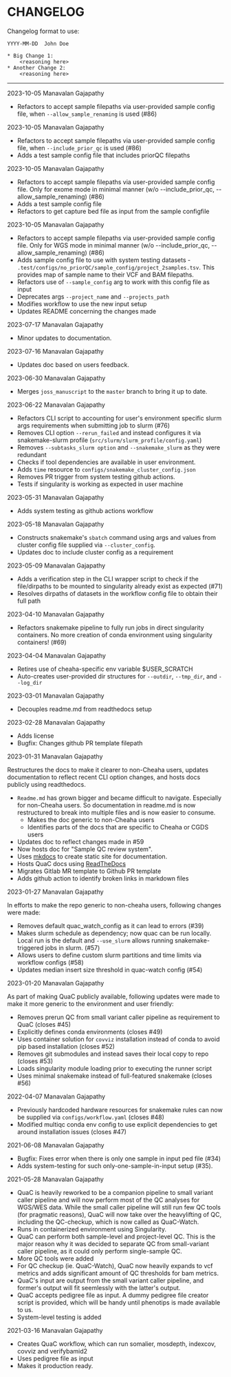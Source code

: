 # CHANGELOG

Changelog format to use:

```
YYYY-MM-DD  John Doe

* Big Change 1:
    <reasoning here>
* Another Change 2:
    <reasoning here>
```
---

2023-10-05  Manavalan Gajapathy

* Refactors to accept sample filepaths via user-provided sample config file, when `--allow_sample_renaming` is used (#86)

2023-10-05  Manavalan Gajapathy

* Refactors to accept sample filepaths via user-provided sample config file, when `--include_prior_qc` is used (#86)
* Adds a test sample config file that includes priorQC filepaths

2023-10-05  Manavalan Gajapathy

* Refactors to accept sample filepaths via user-provided sample config file. Only for exome mode in minimal manner (w/o
  --include_prior_qc, --allow_sample_renaming) (#86)
* Adds a test sample config file
* Refactors to get capture bed file as input from the sample configfile

2023-10-05  Manavalan Gajapathy

* Refactors to accept sample filepaths via user-provided sample config file. Only for WGS mode in minimal manner (w/o
  --include_prior_qc, --allow_sample_renaming) (#86)
* Adds sample config file to use with system testing datasets -
  `.test/configs/no_priorQC/sample_config/project_2samples.tsv`. This provides map of sample name to their VCF and BAM
  filepaths.
* Refactors use of `--sample_config` arg to work with this config file as input
* Deprecates args `--project_name` and `--projects_path`
* Modifies workflow to use the new input setup
* Updates README concerning the changes made

2023-07-17  Manavalan Gajapathy

* Minor updates to documentation.


2023-07-16  Manavalan Gajapathy

* Updates doc based on users feedback. 


2023-06-30  Manavalan Gajapathy

* Merges `joss_manuscript` to the `master` branch to bring it up to date. 


2023-06-22  Manavalan Gajapathy

* Refactors CLI script to accounting for user's environment specific slurm args requirements when submitting job to
  slurm (#76)
* Removes CLI option `--rerun_failed` and instead configures it via snakemake-slurm profile
  (`src/slurm/slurm_profile/config.yaml`)
* Removes `--subtasks_slurm option` and `--snakemake_slurm` as they were redundant
* Checks if tool dependencies are available in user environment.
* Adds `time` resource to `configs/snakemake_cluster_config.json`
* Removes PR trigger from system testing github actions.
* Tests if singularity is working as expected in user machine


2023-05-31  Manavalan Gajapathy

* Adds system testing as github actions workflow


2023-05-18  Manavalan Gajapathy

* Constructs snakemake's `sbatch` command using args and values from cluster config file supplied via
  `--cluster_config`.
* Updates doc to include cluster config as a requirement


2023-05-09  Manavalan Gajapathy

* Adds a verification step in the CLI wrapper script to check if the file/dirpaths to be mounted to singularity already
  exist as expected (#71)
* Resolves dirpaths of datasets in the workflow config file to obtain their full path

2023-04-10  Manavalan Gajapathy

* Refactors snakemake pipeline to fully run jobs in direct singularity containers. No more creation of conda environment
  using singularity containers! (#69)


2023-04-04  Manavalan Gajapathy

* Retires use of cheaha-specific env variable $USER_SCRATCH
* Auto-creates user-provided dir structures for `--outdir`, `--tmp_dir`, and `--log_dir`


2023-03-01  Manavalan Gajapathy

* Decouples readme.md from readthedocs setup


2023-02-28  Manavalan Gajapathy

* Adds license
* Bugfix: Changes github PR template filepath


2023-01-31  Manavalan Gajapathy

Restructures the docs to make it clearer to non-Cheaha users, updates documentation to reflect recent CLI option
changes, and hosts docs publicly using readthedocs.

* `Readme.md` has grown bigger and became difficult to navigate. Especially for non-Cheaha users. So documentation in
  readme.md is now restructured to break into multiple files and is now easier to consume.
     * Makes the doc generic to non-Cheaha users
     * Identifies parts of the docs that are specific to Cheaha or CGDS users
* Updates doc to reflect changes made in #59 
* Now hosts doc for "Sample QC review system".
* Uses [mkdocs](https://www.mkdocs.org/) to create static site for documentation.
* Hosts QuaC docs using [ReadTheDocs](https://readthedocs.org/) 
* Migrates Gitlab MR template to Github PR template
* Adds github action to identify broken links in markdown files


2023-01-27  Manavalan Gajapathy

In efforts to make the repo generic to non-cheaha users, following changes were made:

* Removes default quac_watch_config as it can lead to errors (#39)
* Makes slurm schedule as dependency; now quac can be run locally. Local run is the default and `--use_slurm` allows
  running snakemake-triggered jobs in slurm. (#57)
* Allows users to define custom slurm partitions and time limits via workflow configs (#58)
* Updates median insert size threshold in quac-watch config (#54)

2023-01-20  Manavalan Gajapathy

As part of making QuaC publicly available, following updates were made to make it more generic to the environment and
user friendly:

* Removes prerun QC from small variant caller pipeline as requirement to QuaC (closes #45)
* Explicitly defines conda environments (closes #49)
* Uses container solution for `covviz` installation instead of conda to avoid pip based installation (closes #52)
* Removes git submodules and instead saves their local copy to repo (closes #53)
* Loads singularity module loading prior to executing the runner script
* Uses minimal snakemake instead of full-featured snakemake (closes #56)


2022-04-07  Manavalan Gajapathy

* Previously hardcoded hardware resources for snakemake rules can now be supplied via `configs/workflow.yaml` (closes
  #48)
* Modified multiqc conda env config to use explicit dependencies to get around installation issues (closes #47)


2021-06-08  Manavalan Gajapathy

* Bugfix: Fixes error when there is only one sample in input ped file (#34)
* Adds system-testing for such only-one-sample-in-input setup (#35).


2021-05-28  Manavalan Gajapathy

* QuaC is heavily reworked to be a companion pipeline to small variant caller pipeline and will now perform most of the
  QC analyses for WGS/WES data. While the small caller pipeline will still run few QC tools (for pragmatic reasons),
  QuaC will now take over the heavylifting of QC, including the QC-checkup, which is now called as QuaC-Watch.
* Runs in containerized environment using Singularity.
* QuaC can perform both sample-level and project-level QC. This is the major reason why it was decided to separate QC
  from small-variant caller pipeline, as it could only perform single-sample QC.
* More QC tools were added
* For QC checkup (ie. QuaC-Watch), QuaC now heavily expands to vcf metrics and adds significant amount of QC thresholds
  for bam metrics.
* QuaC's input are output from the small variant caller pipeline, and former's output will fit seemlessly with the
  latter's output.
* QuaC accepts pedigree file as input. A dummy pedigree file creator script is provided, which will be handy until
  phenotips is made available to us.
* System-level testing is added


2021-03-16  Manavalan Gajapathy

* Creates QuaC workflow, which can run somalier, mosdepth, indexcov, covviz and verifybamid2
* Uses pedigree file as input
* Makes it production ready.

